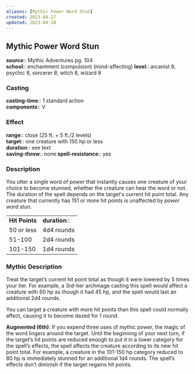 ```yaml
---
aliases: [Mythic Power Word Stun]
created: 2023-04-27
updated: 2023-04-28
---
```


## Mythic Power Word Stun

**source**:: Mythic Adventures pg. 104  
**school**:: enchantment (compulsion) (mind-affecting)
**level**:: arcanist 8, psychic 8, sorcerer 8, witch 8, wizard 8

### Casting

**casting-time**:: 1 standard action  
**components**:: V

### Effect

**range**:: close (25 ft. + 5 ft./2 levels)  
**target**:: one creature with 150 hp or less  
**duration**:: see text  
**saving-throw**:: none
**spell-resistance**:: yes

### Description

You utter a single word of power that instantly causes one creature of your choice to become stunned, whether the creature can hear the word or not. The duration of the spell depends on the target's current hit point total. Any creature that currently has 151 or more hit points is unaffected by *power word stun*.  
  

|                |              |
|----------------|--------------|
| **Hit Points** | **duration**:: |
| 50 or less     | 4d4 rounds   |
| 51-100         | 2d4 rounds   |
| 101-150        | 1d4 rounds   |

### Mythic Description

Treat the target’s current hit point total as though it were lowered by 5 times your tier. For example, a 3rd-tier archmage casting this spell would affect a creature with 60 hp as though it had 45 hp, and the spell would last an additional 2d4 rounds.  
  
You can target a creature with more hit points than this spell could normally affect, causing it to become dazed for 1 round.  
  
**Augmented (6th)**: If you expend three uses of mythic power, the magic of the word lingers around the target. Until the beginning of your next turn, if the target’s hit points are reduced enough to put it in a lower category for the spell’s effects, the spell affects the creature according to its new hit point total. For example, a creature in the 101-150 hp category reduced to 80 hp is immediately stunned for an additional 1d4 rounds. The spell’s effects don’t diminish if the target regains hit points.
